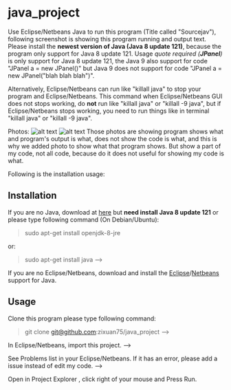 # java_project
Use Eclipse/Netbeans Java to run this program (Title called "Sourcejav"), following screenshot is showing this program running and output text. Please install the **newest version of Java (Java 8 update 121)**, because the program only support for Java 8 update 121. Usage *quote required (**JPanel**)* is only support for Java 8 update 121, the Java 9 also support for code "JPanel a = new JPanel()" but Java 9 does not support for code "JPanel a = new JPanel("blah blah blah")".

Alternatively, Eclipse/Netbeans can run like "killall java" to stop your program and Eclipse/Netbeans. This command when Eclipse/Netbeans GUI does not stops working,  do **not** run like "killall java" or "killall -9 java", but if Eclipse/Netbeans stops working, you need to run things like in terminal "killall java" or "killall -9 java".

Photos:
![alt text](0a.png "S1: Showing this program's photo.")
![alt text](0b.png "S2: Showing written in Java's codes and output text.")
Those photos are showing program shows what and program's output is what, does not show the code is what, and this is why we added photo to show what that program shows. But show a part of my code, not all code, because do it does not useful for showing my code is what.

Following is the installation usage:
## Installation
If you are no Java, download at [here](www.java.com/download) but **need install Java 8 update 121** or please type following command (On Debian/Ubuntu):

> sudo apt-get install openjdk-8-jre

or:

> sudo apt-get install java -->

If you are no Eclipse/Netbeans, download and install the [Eclipse](www.eclipse.org/)/[Netbeans](www.netbeans.org/) support for Java.

## Usage 

Clone this program please type following command:
> git clone git@github.com:zixuan75/java_project -->

In Eclipse/Netbeans, import this project. --> 

See Problems list in your Eclipse/Netbeans. If it has an error, please add a issue instead of edit my code. -->

Open in Project Explorer , click right of your mouse and Press Run.
